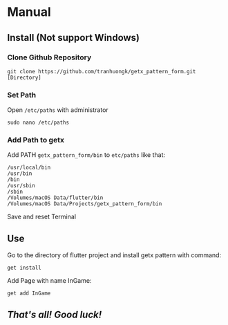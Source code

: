 # Manual

## Install (Not support Windows)

### Clone Github Repository
```
git clone https://github.com/tranhuongk/getx_pattern_form.git [Directory]
```
### Set Path
Open `/etc/paths` with administrator
```
sudo nano /etc/paths
```
### Add Path to getx
Add PATH `getx_pattern_form/bin` to `etc/paths` like that:
```
/usr/local/bin
/usr/bin
/bin
/usr/sbin
/sbin
/Volumes/macOS Data/flutter/bin
/Volumes/macOS Data/Projects/getx_pattern_form/bin
```
Save and reset Terminal

## Use

Go to the directory of flutter project and install getx pattern with command:
```
get install
```

Add Page with name InGame:
```
get add InGame
```

## __*That's all! Good luck!*__

